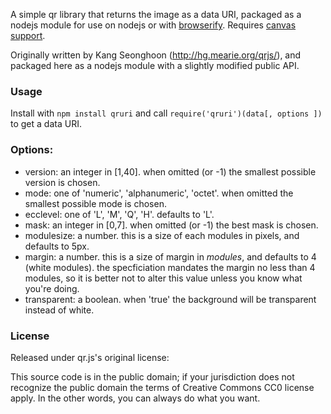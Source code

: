 A simple qr library that returns the image as a data URI,
packaged as a nodejs module for use on nodejs or with [browserify](http://browserify.org/).
Requires [canvas support](http://caniuse.com/#feat=canvas).

Originally written by Kang Seonghoon (http://hg.mearie.org/qrjs/),
and packaged here as a nodejs module with a slightly modified public API.

### Usage
Install with `npm install qruri` and call
`require('qruri')(data[, options ])` to get a data URI.

### Options:
- version: an integer in [1,40]. when omitted (or -1) the smallest possible
  version is chosen.
- mode: one of 'numeric', 'alphanumeric', 'octet'. when omitted the smallest
  possible mode is chosen.
- ecclevel: one of 'L', 'M', 'Q', 'H'. defaults to 'L'.
- mask: an integer in [0,7]. when omitted (or -1) the best mask is chosen.
- modulesize: a number. this is a size of each modules in pixels, and
  defaults to 5px.
- margin: a number. this is a size of margin in *modules*, and defaults to
  4 (white modules). the specficiation mandates the margin no less than 4
  modules, so it is better not to alter this value unless you know what
  you're doing.
- transparent: a boolean. when 'true' the background will be transparent
  instead of white.

### License
Released under qr.js's original license:

This source code is in the public domain; if your jurisdiction does not
recognize the public domain the terms of Creative Commons CC0 license
apply. In the other words, you can always do what you want.

